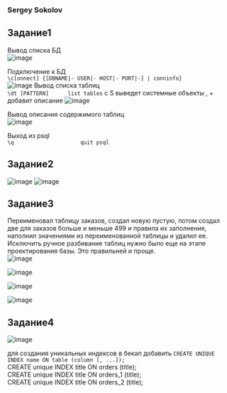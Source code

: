 ### Sergey Sokolov
## Задание1
Вывод списка БД </br>
![image](https://user-images.githubusercontent.com/93119897/172161264-27329c5e-5b16-4423-b8db-928c5512ed3b.png)

Подключение к БД</br>
`\c[onnect] {[DBNAME|- USER|- HOST|- PORT|-] | conninfo}`</br>
![image](https://user-images.githubusercontent.com/93119897/172161769-54fe894d-c9d5-49ad-b944-d50432ea0869.png)
Вывод списка таблиц</br>
`\dt [PATTERN]      list tables` c S выведет системные объекты , + добавит описание
![image](https://user-images.githubusercontent.com/93119897/172162539-fc082360-addc-4043-8369-3ab20c4a9ca3.png)

Вывод описания содержимого таблиц </br>
![image](https://user-images.githubusercontent.com/93119897/172165066-b54f1a6f-b887-47db-9153-96bf3a410808.png)

Выход из psql </br>
`\q                     quit psql`
## Задание2

![image](https://user-images.githubusercontent.com/93119897/172214704-18ace1fd-d4bc-464c-8d44-45f74cc5804e.png)
![image](https://user-images.githubusercontent.com/93119897/172217952-26bce37b-878b-4d53-848b-5e694dee9030.png)

## Задание3
Переименовал таблицу заказов, создал новую пустую, потом создал две для заказов больше и меньше 499 и правила их заполнения, 
наполнил значениями из переименованной таблицы и удалил ее. Исключить ручное разбивание таблиц нужно было еще на этапе проектирования базы. Это правильней и проще.</br>
![image](https://user-images.githubusercontent.com/93119897/172229528-d9d0ceeb-664c-42fe-81de-c5b0d28c56bf.png)

![image](https://user-images.githubusercontent.com/93119897/172229627-59aea793-7bc6-4722-8ae7-70e5bca150f3.png)

![image](https://user-images.githubusercontent.com/93119897/172229674-f3352077-a7f4-4969-965a-a26c50198079.png)

![image](https://user-images.githubusercontent.com/93119897/172229737-32aa0665-becf-4b45-8586-ca6b81dd5f4a.png)
## Задание4
![image](https://user-images.githubusercontent.com/93119897/172232569-d8bd396b-508e-4d68-baa1-e85d1326e524.png)

для создания уникальных индексов в бекап добавить `CREATE UNIQUE INDEX name ON table (column [, ...]);`</br>
CREATE unique INDEX title ON orders (title);</br>
CREATE unique INDEX title ON orders_1 (title);</br>
CREATE unique INDEX title ON orders_2 (title);</br>
